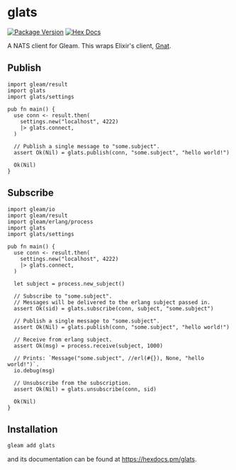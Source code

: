 # glats

[![Package Version](https://img.shields.io/hexpm/v/glats)](https://hex.pm/packages/glats)
[![Hex Docs](https://img.shields.io/badge/hex-docs-ffaff3)](https://hexdocs.pm/glats/)

A NATS client for Gleam. This wraps Elixir's client, [Gnat](https://hex.pm/packages/gnat).

## Publish

```gleam
import gleam/result
import glats
import glats/settings

pub fn main() {
  use conn <- result.then(
    settings.new("localhost", 4222)
    |> glats.connect,
  )

  // Publish a single message to "some.subject".
  assert Ok(Nil) = glats.publish(conn, "some.subject", "hello world!")

  Ok(Nil)
}
```

## Subscribe

```gleam
import gleam/io
import gleam/result
import gleam/erlang/process
import glats
import glats/settings

pub fn main() {
  use conn <- result.then(
    settings.new("localhost", 4222)
    |> glats.connect,
  )

  let subject = process.new_subject()

  // Subscribe to "some.subject".
  // Messages will be delivered to the erlang subject passed in.
  assert Ok(sid) = glats.subscribe(conn, subject, "some.subject")

  // Publish a single message to "some.subject".
  assert Ok(Nil) = glats.publish(conn, "some.subject", "hello world!")

  // Receive from erlang subject.
  assert Ok(msg) = process.receive(subject, 1000)

  // Prints: `Message("some.subject", //erl(#{}), None, "hello world!")`.
  io.debug(msg)

  // Unsubscribe from the subscription.
  assert Ok(Nil) = glats.unsubscribe(conn, sid)

  Ok(Nil)
}
```

## Installation

```sh
gleam add glats
```

and its documentation can be found at <https://hexdocs.pm/glats>.
